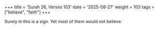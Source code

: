 +++
title = 'Surah 26, Verses 103'
date = '2025-08-27'
weight = 103
tags = ["believe", "faith"]
+++

Surely in this is a sign. Yet most of them would not believe.